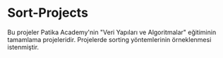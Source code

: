 # Sort-Projects

Bu projeler Patika Academy'nin "Veri Yapıları ve Algoritmalar" eğitiminin tamamlama projeleridir.
Projelerde sorting yöntemlerinin örneklenmesi istenmiştir.
